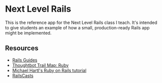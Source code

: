 # Next Level Rails

This is the reference app for the Next Level Rails class I teach. It's intended to give students an example of how a small, production-ready Rails app might be implemented.

## Resources

- [Rails Guides](http://guides.rubyonrails.org/index.html)
- [Thoughtbot Trail Map: Ruby](https://github.com/thoughtbot/trail-map/blob/master/ruby.md)
- [Michael Hartl's Ruby on Rails tutorial](https://www.railstutorial.org/book)
- [RailsCasts](http://railscasts.com/)